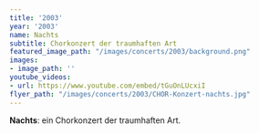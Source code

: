 ```yaml
---
title: '2003'
year: '2003'
name: Nachts
subtitle: Chorkonzert der traumhaften Art
featured_image_path: "/images/concerts/2003/background.png"
images:
- image_path: ''
youtube_videos:
- url: https://www.youtube.com/embed/tGuOnLUcxiI
flyer_path: "/images/concerts/2003/CHOR-Konzert-nachts.jpg"
---
```


**Nachts**: ein Chorkonzert der traumhaften Art.